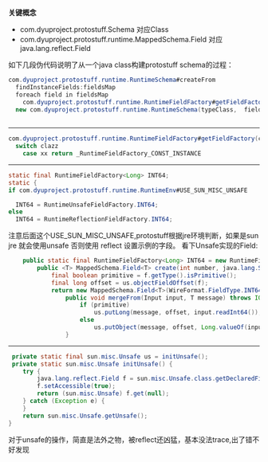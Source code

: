**关键概念** 
- com.dyuproject.protostuff.Schema 对应Class 
- com.dyuproject.protostuff.runtime.MappedSchema.Field 对应java.lang.reflect.Field 

如下几段伪代码说明了从一个java class构建protostuff schema的过程：   
```java 
com.dyuproject.protostuff.runtime.RuntimeSchema#createFrom 
  findInstanceFields:fieldsMap
  foreach field in fieldsMap 
    com.dyuproject.protostuff.runtime.RuntimeFieldFactory#getFieldFactory().create():com.dyuproject.protostuff.runtime.MappedSchema.Field
  new com.dyuproject.protostuff.runtime.RuntimeSchema(typeClass,  fields,int lastFieldNumber, instantiator)  
  
```  
----
```java 
com.dyuproject.protostuff.runtime.RuntimeFieldFactory#getFieldFactory(clazz, strategy)
  switch clazz  
    case xx return _RuntimeFieldFactory_CONST_INSTANCE 
```
----
```java
static final RuntimeFieldFactory<Long> INT64;
static {
if com.dyuproject.protostuff.runtime.RuntimeEnv#USE_SUN_MISC_UNSAFE 

  INT64 = RuntimeUnsafeFieldFactory.INT64;
else 
  INT64 = RuntimeReflectionFieldFactory.INT64;

```
注意后面这个USE_SUN_MISC_UNSAFE,protostuff根据jre环境判断，如果是sun jre 就会使用unsafe 否则使用 reflect 设置示例的字段。 
看下Unsafe实现的Field: 

```java 
    public static final RuntimeFieldFactory<Long> INT64 = new RuntimeFieldFactory<Long>(ID_INT64) {
        public <T> MappedSchema.Field<T> create(int number, java.lang.String name,final java.lang.reflect.Field f, IdStrategy strategy) {
            final boolean primitive = f.getType().isPrimitive();
            final long offset = us.objectFieldOffset(f);
            return new MappedSchema.Field<T>(WireFormat.FieldType.INT64, number, name, f.getAnnotation(Tag.class)) {
                public void mergeFrom(Input input, T message) throws IOException {
                    if (primitive)
                        us.putLong(message, offset, input.readInt64());
                    else
                        us.putObject(message, offset, Long.valueOf(input.readInt64()));
                }
```
----  
```java 
 private static final sun.misc.Unsafe us = initUnsafe();
 private static sun.misc.Unsafe initUnsafe() {
    try {
        java.lang.reflect.Field f = sun.misc.Unsafe.class.getDeclaredField("theUnsafe");
        f.setAccessible(true);
        return (sun.misc.Unsafe) f.get(null);
    } catch (Exception e) {
    }
    return sun.misc.Unsafe.getUnsafe();
}
```

对于unsafe的操作，简直是法外之物，被reflect还凶猛，基本没法trace,出了错不好发现

